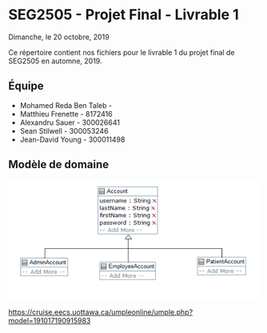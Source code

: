 # SEG2505 - Projet Final - Livrable 1
Dimanche, le 20 octobre, 2019

Ce répertoire contient nos fichiers pour le livrable 1 du projet final de SEG2505 en automne, 2019.

## Équipe
* Mohamed Reda Ben Taleb -
* Matthieu Frenette - 8172416
* Alexandru Sauer - 300026641
* Sean Stilwell - 300053246
* Jean-David Young - 300011498

## Modèle de domaine

![Modèle de domaine UML](domain-model.PNG)

https://cruise.eecs.uottawa.ca/umpleonline/umple.php?model=191017190915983
